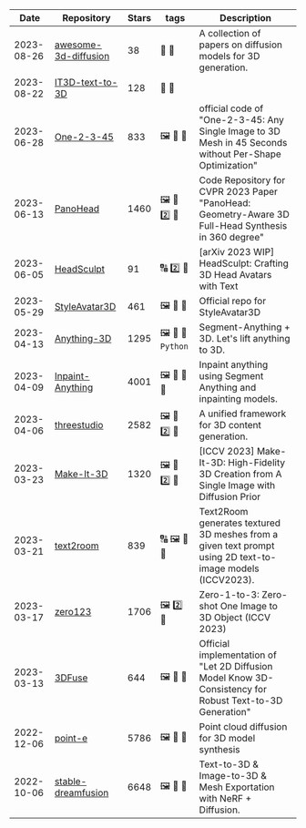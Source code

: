 | Date | Repository | Stars | tags |  Description  |
|------------|---------|-------|-------------|-------------|
| 2023-08-26 | [awesome-3d-diffusion](https://github.com/cwchenwang/awesome-3d-diffusion) | 38 | 📝 🧊  | A collection of papers on diffusion models for 3D generation. |
| 2023-08-22 | [IT3D-text-to-3D](https://github.com/buaacyw/IT3D-text-to-3D) | 128 | 🚌 🧊  |  |
| 2023-06-28 | [One-2-3-45](https://github.com/One-2-3-45/One-2-3-45) | 833 | 🖼️ 🚌 🧊  | official code of "One-2-3-45: Any Single Image to 3D Mesh in 45 Seconds without Per-Shape Optimization" |
| 2023-06-13 | [PanoHead](https://github.com/SizheAn/PanoHead) | 1460 | 🖼️ 🚌 2️⃣ 🧊  | Code Repository for CVPR 2023 Paper "PanoHead: Geometry-Aware 3D Full-Head Synthesis in 360 degree" |
| 2023-06-05 | [HeadSculpt](https://github.com/BrandonHanx/HeadSculpt) | 91 | 🔠 2️⃣ 🧊  | [arXiv 2023 WIP] HeadSculpt: Crafting 3D Head Avatars with Text |
| 2023-05-29 | [StyleAvatar3D](https://github.com/icoz69/StyleAvatar3D) | 461 | 🖼️ 📝 🧊  | Official repo for StyleAvatar3D |
| 2023-04-13 | [Anything-3D](https://github.com/Anything-of-anything/Anything-3D) | 1295 | 🖼️ 🔨 🧊 `Python`  | Segment-Anything + 3D. Let's lift anything to 3D. |
| 2023-04-09 | [Inpaint-Anything](https://github.com/geekyutao/Inpaint-Anything) | 4001 | 🖼️ 🎥 🚌 🧊  | Inpaint anything using Segment Anything and inpainting models. |
| 2023-04-06 | [threestudio](https://github.com/threestudio-project/threestudio) | 2582 | 🖼️ 🚌 2️⃣ 🧊  | A unified framework for 3D content generation. |
| 2023-03-23 | [Make-It-3D](https://github.com/junshutang/Make-It-3D) | 1320 | 🖼️ 🚌 2️⃣ 🧊  | [ICCV 2023] Make-It-3D: High-Fidelity 3D Creation from A Single Image with Diffusion Prior |
| 2023-03-21 | [text2room](https://github.com/lukasHoel/text2room) | 839 | 🔠 🖼️ 🚌 🧊  | Text2Room generates textured 3D meshes from a given text prompt using 2D text-to-image models (ICCV2023). |
| 2023-03-17 | [zero123](https://github.com/cvlab-columbia/zero123) | 1706 | 🖼️ 2️⃣ 🧊  | Zero-1-to-3: Zero-shot One Image to 3D Object (ICCV 2023) |
| 2023-03-13 | [3DFuse](https://github.com/KU-CVLAB/3DFuse) | 644 | 🖼️ 🚌 🧊  | Official implementation of "Let 2D Diffusion Model Know 3D-Consistency for Robust Text-to-3D Generation" |
| 2022-12-06 | [point-e](https://github.com/openai/point-e) | 5786 | 🖼️ 🚌 🧊  | Point cloud diffusion for 3D model synthesis |
| 2022-10-06 | [stable-dreamfusion](https://github.com/ashawkey/stable-dreamfusion) | 6648 | 🖼️ 🚌 🧊  | Text-to-3D & Image-to-3D & Mesh Exportation with NeRF + Diffusion. |
